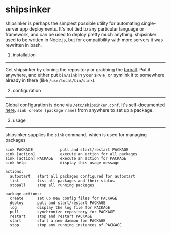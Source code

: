 shipsinker
==========

shipsinker is perhaps the simplest possible utility for automating single-server app deployments.
It's not tied to any particular language or framework, and can be used to deploy pretty much anything.
shipsinker used to be written in Node.js, but for compatibility with more servers it was rewritten in bash.


1. installation
---------------

Get shipsinker by cloning the repository or grabbing the [tarball](https://github.com/Frustra/shipsinker/archive/master.tar.gz).
Put it anywhere, and either put `bin/sink` in your `$PATH`, or symlink it to somewhere already in there (like `/usr/local/bin/sink`).


2. configuration
----------------

Global configuration is done via `/etc/shipsinker.conf`. It's self-documented [here](https://github.com/Frustra/shipsinker/blob/master/examples/shipsinker.conf).
`sink create [package name]` from anywhere to set up a package.


3. usage
--------

shipsinker supplies the `sink` command, which is used for managing packages

```
sink PACKAGE            pull and start/restart PACKAGE
sink [action]           execute an action for all packages
sink [action] PACKAGE   execute an action for PACKAGE
sink help               display this usage message

actions:
  autostart   start all packages configured for autostart
  list        list all packages and their status
  stopall     stop all running packages

package actions:
  create      set up new config files for PACKAGE
  deploy      pull and start/restart PACKAGE
  log         display the log file for PACKAGE
  pull        synchronize repository for PACKAGE
  restart     stop and restart PACKAGE
  start       start a new daemon for PACKAGE
  stop        stop any running instances of PACKAGE
```
